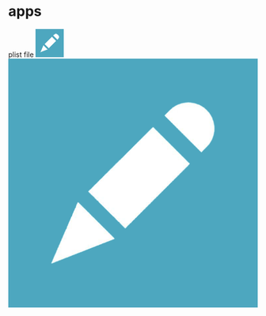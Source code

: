# apps
plist file
![app install png](https://github.com/AndroidMjb/apps/blob/master/image_57x57.png)
![app install png](https://github.com/AndroidMjb/apps/blob/master/image_512x512.png)

